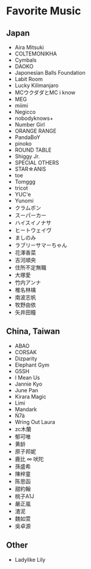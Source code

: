 # Favorite Music

## Japan
- Aira Mitsuki
- COLTEMONIKHA
- Cymbals
- DAOKO
- Japonesian Balls Foundation
- Labit Room
- Lucky Kilimanjaro
- MCウクダダとMC i know
- MEG
- miimi
- Negicco
- nobodyknows+
- Number Girl
- ORANGE RANGE
- PandaBoY
- pinoko
- ROUND TABLE
- Shiggy Jr.
- SPECIAL OTHERS
- STAR☆ANIS
- toe
- Tomggg
- tricot
- YUC'e
- Yunomi
- クラムボン
- スーパーカー
- ハイスイノナサ
- ヒートウェイヴ
- ましのみ
- ラブリーサマーちゃん
- 花澤香菜
- 吉河順央
- 住所不定無職
- 大塚愛
- 竹内アンナ
- 椎名林檎
- 南波志帆
- 牧野由依
- 矢井田瞳


## China, Taiwan
- ABAO
- CORSAK
- Dizparity
- Elephant Gym
- G5SH
- I Mean Us
- Jannie Kyo
- June Pan
- Kirara Magic
- Limi
- Mandark
- Ń7ä
- Wring Out Laura
- zc木蘭
- 郁可唯
- 黄龄
- 原子邦妮
- 鹿比 ∞ 吠陀
- 孫盛希
- 陳梓童
- 陈思函
- 甜約翰
- 桃子A1J
- 嚴正嵐
- 渣泥
- 魏如萱
- 吳卓源


## Other
- Ladylike Lily